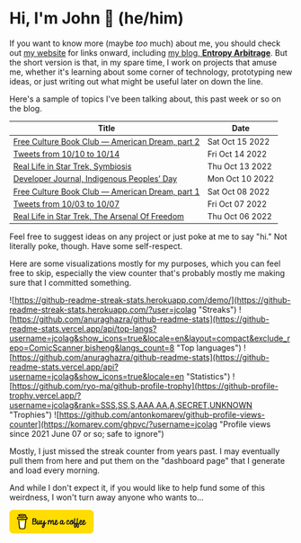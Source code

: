 # Hi, I'm John 👋 (he/him)

If you want to know more (maybe *too* much) about me, you should check out [my website](https://john.colagioia.net/) for links onward, including [my blog, **Entropy Arbitrage**](https://john.colagioia.net/blog).  But the short version is that, in my spare time, I work on projects that amuse me, whether it's learning about some corner of technology, prototyping new ideas, or just writing out what might be useful later on down the line.

Here's a sample of topics I've been talking about, this past week or so on the blog.

|Title|Date|
|-----|-------|
|[Free Culture Book Club — American Dream, part 2](https://john.colagioia.net/blog/2022/10/15/american-dream-2.html)|Sat Oct 15 2022|
|[Tweets from 10/10 to 10/14](https://john.colagioia.net/blog/2022/10/14/week.html)|Fri Oct 14 2022|
|[Real Life in Star Trek, Symbiosis](https://john.colagioia.net/blog/2022/10/13/symbiosis.html)|Thu Oct 13 2022|
|[Developer Journal, Indigenous Peoples’ Day](https://john.colagioia.net/blog/2022/10/10/indigenous.html)|Mon Oct 10 2022|
|[Free Culture Book Club — American Dream, part 1](https://john.colagioia.net/blog/2022/10/08/american-dream-1.html)|Sat Oct 08 2022|
|[Tweets from 10/03 to 10/07](https://john.colagioia.net/blog/2022/10/07/week.html)|Fri Oct 07 2022|
|[Real Life in Star Trek, The Arsenal Of Freedom](https://john.colagioia.net/blog/2022/10/06/arsenal-freedom.html)|Thu Oct 06 2022|

Feel free to suggest ideas on any project or just poke at me to say "hi." Not literally poke, though. Have some self-respect.

Here are some visualizations mostly for my purposes, which you can feel free to skip, especially the view counter that's probably mostly me making sure that I committed something.

![https://github-readme-streak-stats.herokuapp.com/demo/](https://github-readme-streak-stats.herokuapp.com/?user=jcolag "Streaks")
![https://github.com/anuraghazra/github-readme-stats](https://github-readme-stats.vercel.app/api/top-langs?username=jcolag&show_icons=true&locale=en&layout=compact&exclude_repo=ComicScanner,bisheng&langs_count=8 "Top languages")
![https://github.com/anuraghazra/github-readme-stats](https://github-readme-stats.vercel.app/api?username=jcolag&show_icons=true&locale=en "Statistics")
![https://github.com/ryo-ma/github-profile-trophy](https://github-profile-trophy.vercel.app/?username=jcolag&rank=SSS,SS,S,AAA,AA,A,SECRET,UNKNOWN "Trophies")
![https://github.com/antonkomarev/github-profile-views-counter](https://komarev.com/ghpvc/?username=jcolag "Profile views since 2021 June 07 or so; safe to ignore")

Mostly, I just missed the streak counter from years past.  I may eventually pull them from here and put them on the "dashboard page" that I generate and load every morning.

And while I don't expect it, if you would like to help fund some of this weirdness, I won't turn away anyone who wants to...

[<img src="images/default-yellow.png" alt="Buy Me a Coffee" width="150px"/>](https://www.buymeacoffee.com/jcolag)
